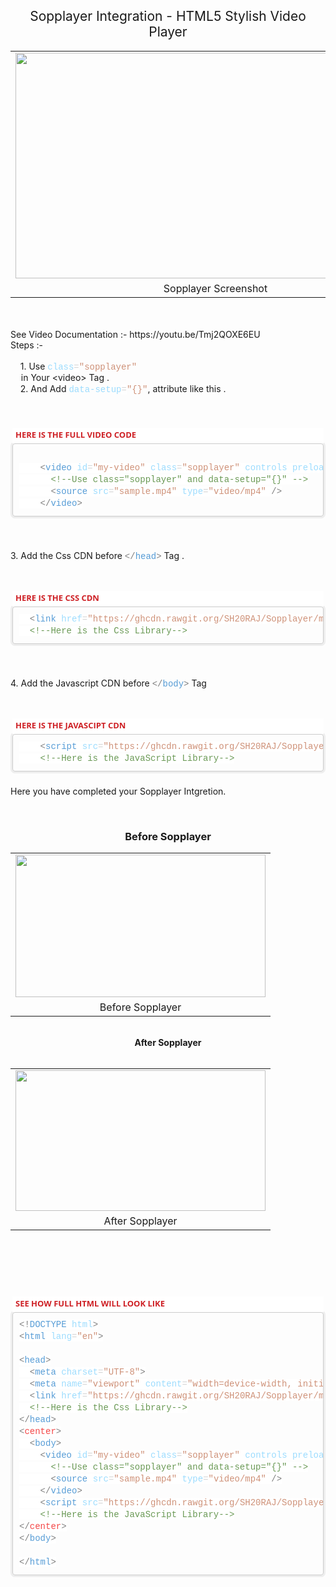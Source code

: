 <h2 style="text-align: center;"><span style="font-weight: normal;">Sopplayer Integration - HTML5 Stylish Video
    Player</span></h2>
<table align="center" cellpadding="0" cellspacing="0" class="tr-caption-container"
  style="margin-left: auto; margin-right: auto;">
  <tbody>
    <tr>
      <td style="text-align: center;"><a
          href="https://1.bp.blogspot.com/-MXdsGGbh59A/X-cM2B2eQ6I/AAAAAAAAAZU/KLEP-6BI85gMXR-7NjBWIdxnCKyIaNzbACLcBGAsYHQ/s845/sopplayer.JPG"
          style="margin-left: auto; margin-right: auto;"><img border="0" data-original-height="477"
            data-original-width="845" height="361"
            src="https://1.bp.blogspot.com/-MXdsGGbh59A/X-cM2B2eQ6I/AAAAAAAAAZU/KLEP-6BI85gMXR-7NjBWIdxnCKyIaNzbACLcBGAsYHQ/w640-h361/sopplayer.JPG"
            width="640" /></a></td>
    </tr>
    <tr>
      <td class="tr-caption" style="text-align: center;">Sopplayer Screenshot</td>
    </tr>
  </tbody>
</table><br />
 <br>See Video Documentation :- https://youtu.be/Tmj2QOXE6EU <br>
<div>Steps :-&nbsp;</div>
<div><br /></div>
<div>&nbsp;<span>&nbsp;&nbsp; </span>1. Use&nbsp;<span
    style="color: #9cdcfe; font-family: Consolas, &quot;Courier New&quot;, monospace; font-size: 14px; white-space: pre;">class</span><span
    style="background-color: white; color: #d4d4d4; font-family: Consolas, &quot;Courier New&quot;, monospace; font-size: 14px; white-space: pre;">=</span><span
    style="color: #ce9178; font-family: Consolas, &quot;Courier New&quot;, monospace; font-size: 14px; white-space: pre;">"sopplayer"
  </span>in Your &lt;video&gt; Tag .</div>
<div><span>&nbsp;&nbsp; &nbsp;</span>2. And Add&nbsp;<span
    style="color: #9cdcfe; font-family: Consolas, &quot;Courier New&quot;, monospace; font-size: 14px; white-space: pre;">data-setup</span><span
    style="background-color: white; color: #d4d4d4; font-family: Consolas, &quot;Courier New&quot;, monospace; font-size: 14px; white-space: pre;">=</span><span
    style="color: #ce9178; font-family: Consolas, &quot;Courier New&quot;, monospace; font-size: 14px; white-space: pre;">"{}"</span>,
  attribute like this .</div>
<div><br /></div>
<div><br /></div>
<div><br /></div>
<div>
  <div class="block section ng-scope" data-pos="1" ng-if="is_sidebar === undefined || is_sidebar == !!section.sidebar"
    ng-repeat="(k, section) in sections"
    style="box-sizing: border-box; color: #474a54; font-family: &quot;Open Sans&quot;, sans-serif; font-size: 14px; margin-bottom: 20px; position: relative;">
    <div ng-switch="section.type" style="box-sizing: border-box;">
      <div class="ng-scope" ng-switch-when="code" style="box-sizing: border-box;">
        <div class="block-code block-show-code ng-isolate-scope ng-valid" ng-model="section.data"
          style="border-radius: 3px; box-sizing: border-box; margin-bottom: 20px; padding: 3px;" type="section.type">
          <div class="code-tabs"
            style="background-color: white; box-sizing: border-box; margin-top: -1px; position: relative; z-index: 10;">
            <div class="ng-scope tab on" ng-class="{tab: true, on:$index==current, off:$index!=current}"
              ng-repeat="tab in data.codes track by $id($index)"
              style="box-sizing: border-box; color: #bbbbbb; display: inline-block; font-size: 13px;"><span
                class="ng-binding ng-scope" ng-if="!tab.status"
                style="box-sizing: border-box; color: #ce2025; display: inline-block; font-weight: 700; padding: 2px 5px 5px;">HERE
                IS THE FULL VIDEO CODE</span></div>
          </div>
          <div class="ng-scope" ng-repeat="tab in data.codes track by $id($index)" ng-show="$index==current"
            style="box-sizing: border-box;">
            <pre class="cm-s-neo" data-mode="html" ng-if="data.codes[$index].code != &quot;&quot;"
              style="border-radius: 4px; border: 1px solid rgb(204, 204, 204); box-shadow: rgb(238, 238, 238) 0px 0px 0px 3px; box-sizing: border-box; color: #4d4d4c; font-family: Monaco, Menlo, Consolas, &quot;courier new&quot;, monospace; font-size: 12px; line-height: 1.42857; margin-bottom: 0px; margin-top: 0px; overflow-wrap: break-word; overflow: auto; padding: 10px; white-space: pre-wrap; word-break: break-all;"><div style="color: #d4d4d4; font-family: Consolas, &quot;Courier New&quot;, monospace; font-size: 14px; line-height: 19px; white-space: pre;"><div style="line-height: 19px;"><div><br /></div><div><span style="background-color: white;">&nbsp;&nbsp;&nbsp;&nbsp;<span style="color: grey;">&lt;</span><span style="color: #569cd6;">video</span>&nbsp;<span style="color: #9cdcfe;">id</span>=<span style="color: #ce9178;">"my-video"</span>&nbsp;<span style="color: #9cdcfe;">class</span>=<span style="color: #ce9178;">"sopplayer"</span>&nbsp;<span style="color: #9cdcfe;">controls</span>&nbsp;<span style="color: #9cdcfe;">preload</span>=<span style="color: #ce9178;">"auto"</span>&nbsp;<span style="color: #9cdcfe;">data-setup</span>=<span style="color: #ce9178;">"{}"</span>&nbsp;<span style="color: #9cdcfe;">width</span>=<span style="color: #ce9178;">"500px"</span><span style="color: grey;">&gt;</span></span></div><div><span style="background-color: white;">&nbsp;&nbsp;&nbsp;&nbsp;&nbsp;&nbsp;<span style="color: #6a9955;">&lt;!--Use&nbsp;class="sopplayer"&nbsp;and&nbsp;data-setup="{}"&nbsp;--&gt;</span></span></div><div><span style="background-color: white;">&nbsp;&nbsp;&nbsp;&nbsp;&nbsp;&nbsp;<span style="color: grey;">&lt;</span><span style="color: #569cd6;">source</span>&nbsp;<span style="color: #9cdcfe;">src</span>=<span style="color: #ce9178;">"sample.mp4"</span>&nbsp;<span style="color: #9cdcfe;">type</span>=<span style="color: #ce9178;">"video/mp4"</span>&nbsp;<span style="color: grey;">/&gt;</span></span></div><div><span style="background-color: white;">&nbsp;&nbsp;&nbsp;&nbsp;<span style="color: grey;">&lt;/</span><span style="color: #569cd6;">video</span><span style="color: grey;">&gt;</span></span></div></div></div></pre>
          </div>
        </div>
      </div>
    </div>
  </div>
  <p><br /></p>
  <p>3. Add the Css CDN before&nbsp;<span
      style="color: grey; font-family: Consolas, &quot;Courier New&quot;, monospace; font-size: 14px; white-space: pre;">&lt;/</span><span
      style="color: #569cd6; font-family: Consolas, &quot;Courier New&quot;, monospace; font-size: 14px; white-space: pre;">head</span><span
      style="color: grey; font-family: Consolas, &quot;Courier New&quot;, monospace; font-size: 14px; white-space: pre;">&gt;</span>&nbsp;Tag
    .</p>
  <p><br /></p>
  <div class="block section ng-scope" data-pos="1" ng-if="is_sidebar === undefined || is_sidebar == !!section.sidebar"
    ng-repeat="(k, section) in sections"
    style="box-sizing: border-box; color: #474a54; font-family: &quot;Open Sans&quot;, sans-serif; font-size: 14px; margin-bottom: 20px; position: relative;">
    <div ng-switch="section.type" style="box-sizing: border-box;">
      <div class="ng-scope" ng-switch-when="code" style="box-sizing: border-box;">
        <div class="block-code block-show-code ng-isolate-scope ng-valid" ng-model="section.data"
          style="border-radius: 3px; box-sizing: border-box; margin-bottom: 20px; padding: 3px;" type="section.type">
          <div class="code-tabs"
            style="background-color: white; box-sizing: border-box; margin-top: -1px; position: relative; z-index: 10;">
            <div class="ng-scope tab on" ng-class="{tab: true, on:$index==current, off:$index!=current}"
              ng-repeat="tab in data.codes track by $id($index)"
              style="box-sizing: border-box; color: #bbbbbb; display: inline-block; font-size: 13px;"><span
                class="ng-binding ng-scope" ng-if="!tab.status"
                style="box-sizing: border-box; color: #ce2025; display: inline-block; font-weight: 700; padding: 2px 5px 5px;">HERE
                IS THE CSS CDN</span></div>
          </div>
          <div class="ng-scope" ng-repeat="tab in data.codes track by $id($index)" ng-show="$index==current"
            style="box-sizing: border-box;">
            <pre class="cm-s-neo" data-mode="html" ng-if="data.codes[$index].code != &quot;&quot;"
              style="border-radius: 4px; border: 1px solid rgb(204, 204, 204); box-shadow: rgb(238, 238, 238) 0px 0px 0px 3px; box-sizing: border-box; color: #4d4d4c; font-family: Monaco, Menlo, Consolas, &quot;courier new&quot;, monospace; font-size: 12px; line-height: 1.42857; margin-bottom: 0px; margin-top: 0px; overflow-wrap: break-word; overflow: auto; padding: 10px; white-space: pre-wrap; word-break: break-all;"><div style="color: #d4d4d4; font-family: Consolas, &quot;Courier New&quot;, monospace; font-size: 14px; line-height: 19px; white-space: pre;"><div style="line-height: 19px;"><div><span style="background-color: white;">&nbsp;&nbsp;<span style="color: grey;">&lt;</span><span style="color: #569cd6;">link</span>&nbsp;<span style="color: #9cdcfe;">href</span>=<span style="color: #ce9178;">"https://ghcdn.rawgit.org/SH20RAJ/Sopplayer/main/sopplayer.css"</span>&nbsp;<span style="color: #9cdcfe;">rel</span>=<span style="color: #ce9178;">"stylesheet"</span>&nbsp;<span style="color: grey;">/&gt;</span></span></div><div><span style="background-color: white;">&nbsp;&nbsp;<span style="color: #6a9955;">&lt;!--Here&nbsp;is&nbsp;the&nbsp;Css&nbsp;Library--&gt;</span></span></div></div></div></pre>
          </div>
        </div>
      </div>
    </div>
  </div>
  <p><br /></p>
</div>
<div>
  <p>4. Add the Javascript CDN before&nbsp;<span
      style="color: grey; font-family: Consolas, &quot;Courier New&quot;, monospace; font-size: 14px; white-space: pre;">&lt;/</span><span
      style="color: #569cd6; font-family: Consolas, &quot;Courier New&quot;, monospace; font-size: 14px; white-space: pre;">body</span><span
      style="color: grey; font-family: Consolas, &quot;Courier New&quot;, monospace; font-size: 14px; white-space: pre;">&gt;</span>&nbsp;Tag
  </p>
  <p><br /></p>
  <div class="block section ng-scope" data-pos="1" ng-if="is_sidebar === undefined || is_sidebar == !!section.sidebar"
    ng-repeat="(k, section) in sections"
    style="box-sizing: border-box; color: #474a54; font-family: &quot;Open Sans&quot;, sans-serif; font-size: 14px; margin-bottom: 20px; position: relative;">
    <div ng-switch="section.type" style="box-sizing: border-box;">
      <div class="ng-scope" ng-switch-when="code" style="box-sizing: border-box;">
        <div class="block-code block-show-code ng-isolate-scope ng-valid" ng-model="section.data"
          style="border-radius: 3px; box-sizing: border-box; margin-bottom: 20px; padding: 3px;" type="section.type">
          <div class="code-tabs"
            style="background-color: white; box-sizing: border-box; margin-top: -1px; position: relative; z-index: 10;">
            <div class="ng-scope tab on" ng-class="{tab: true, on:$index==current, off:$index!=current}"
              ng-repeat="tab in data.codes track by $id($index)"
              style="box-sizing: border-box; color: #bbbbbb; display: inline-block; font-size: 13px;"><span
                class="ng-binding ng-scope" ng-if="!tab.status"
                style="box-sizing: border-box; color: #ce2025; display: inline-block; font-weight: 700; padding: 2px 5px 5px;">HERE
                IS THE JAVASCIPT CDN</span></div>
          </div>
          <div class="ng-scope" ng-repeat="tab in data.codes track by $id($index)" ng-show="$index==current"
            style="box-sizing: border-box;">
            <pre class="cm-s-neo" data-mode="html" ng-if="data.codes[$index].code != &quot;&quot;"
              style="border-radius: 4px; border: 1px solid rgb(204, 204, 204); box-shadow: rgb(238, 238, 238) 0px 0px 0px 3px; box-sizing: border-box; color: #4d4d4c; font-family: Monaco, Menlo, Consolas, &quot;courier new&quot;, monospace; font-size: 12px; line-height: 1.42857; margin-bottom: 0px; margin-top: 0px; overflow-wrap: break-word; overflow: auto; padding: 10px; white-space: pre-wrap; word-break: break-all;"><div style="color: #d4d4d4; font-family: Consolas, &quot;Courier New&quot;, monospace; font-size: 14px; line-height: 19px; white-space: pre;"><div style="line-height: 19px;"><div><span style="background-color: white;">&nbsp;&nbsp;&nbsp;&nbsp;<span style="color: grey;">&lt;</span><span style="color: #569cd6;">script</span>&nbsp;<span style="color: #9cdcfe;">src</span>=<span style="color: #ce9178;">"https://ghcdn.rawgit.org/SH20RAJ/Sopplayer/main/sopplayer.js"</span><span style="color: grey;">&gt;&lt;/</span><span style="color: #569cd6;">script</span><span style="color: grey;">&gt;</span></span></div><div><span style="background-color: white;">&nbsp;&nbsp;&nbsp;&nbsp;<span style="color: #6a9955;">&lt;!--Here&nbsp;is&nbsp;the&nbsp;JavaScript&nbsp;Library--&gt;</span></span></div></div></div></pre>
          </div>
        </div>
      </div>
    </div>
  </div>
  <p>Here you have completed your Sopplayer Intgretion.&nbsp;</p>
  <p><br /></p>
  <h3 style="text-align: center;">Before Sopplayer</h3>
</div>
<table align="center" cellpadding="0" cellspacing="0" class="tr-caption-container"
  style="margin-left: auto; margin-right: auto;">
  <tbody>
    <tr>
      <td style="text-align: center;"><a
          href="https://1.bp.blogspot.com/-pPXCh0HvCP4/X-cPV_H9i5I/AAAAAAAAAZg/dW7vPwvafR44FdtYowtEaT66Vz8ZfaPnACLcBGAsYHQ/s501/before.JPG"
          style="margin-left: auto; margin-right: auto;"><img border="0" data-original-height="285"
            data-original-width="501" height="228"
            src="https://1.bp.blogspot.com/-pPXCh0HvCP4/X-cPV_H9i5I/AAAAAAAAAZg/dW7vPwvafR44FdtYowtEaT66Vz8ZfaPnACLcBGAsYHQ/w400-h228/before.JPG"
            width="400" /></a></td>
    </tr>
    <tr>
      <td class="tr-caption" style="text-align: center;">Before Sopplayer</td>
    </tr>
  </tbody>
</table>
<div class="separator" style="clear: both; text-align: center;"><br /></div>
<div class="separator" style="clear: both; text-align: center;"><b>After Sopplayer</b></div>
<div class="separator" style="clear: both; text-align: center;"><b><br /></b></div>
<div class="separator" style="clear: both; text-align: center;">
  <table align="center" cellpadding="0" cellspacing="0" class="tr-caption-container"
    style="margin-left: auto; margin-right: auto;">
    <tbody>
      <tr>
        <td style="text-align: center;"><a
            href="https://1.bp.blogspot.com/-5VKxy1NHI4s/X-cPXCnksqI/AAAAAAAAAZk/xh-pu7yVskklt1a5FB6yzEPUU_sOXDrfACPcBGAYYCw/s614/after.JPG"
            style="margin-left: auto; margin-right: auto;"><img border="0" data-original-height="345"
              data-original-width="614" height="225"
              src="https://1.bp.blogspot.com/-5VKxy1NHI4s/X-cPXCnksqI/AAAAAAAAAZk/xh-pu7yVskklt1a5FB6yzEPUU_sOXDrfACPcBGAYYCw/w400-h225/after.JPG"
              width="400" /></a></td>
      </tr>
      <tr>
        <td class="tr-caption" style="text-align: center;">After Sopplayer</td>
      </tr>
    </tbody>
  </table><br /><b><br /></b>
</div><br />
<div><br /></div>
<p></p>
<div class="block section ng-scope" data-pos="2" ng-if="is_sidebar === undefined || is_sidebar == !!section.sidebar"
  ng-repeat="(k, section) in sections"
  style="-webkit-text-stroke-width: 0px; background-color: white; box-sizing: border-box; color: #474a54; font-family: &quot;Open Sans&quot;, sans-serif; font-size: 14px; font-style: normal; font-variant-caps: normal; font-variant-ligatures: normal; font-weight: 400; letter-spacing: normal; margin-bottom: 20px; orphans: 2; position: relative; text-align: start; text-decoration-color: initial; text-decoration-style: initial; text-decoration-thickness: initial; text-indent: 0px; text-transform: none; white-space: normal; widows: 2; word-spacing: 0px;">
  <div ng-switch="section.type" style="box-sizing: border-box;">
    <div class="ng-scope" ng-switch-when="textarea" style="box-sizing: border-box;">
      <div class="ng-isolate-scope" marked="section.text" style="box-sizing: border-box;"></div>
    </div>
  </div>
</div>
<p></p>
<div class="block section ng-scope" data-pos="1" ng-if="is_sidebar === undefined || is_sidebar == !!section.sidebar"
  ng-repeat="(k, section) in sections"
  style="-webkit-text-stroke-width: 0px; box-sizing: border-box; color: #474a54; font-family: &quot;Open Sans&quot;, sans-serif; font-size: 14px; font-style: normal; font-variant-caps: normal; font-variant-ligatures: normal; font-weight: 400; letter-spacing: normal; margin-bottom: 20px; orphans: 2; position: relative; text-align: start; text-decoration-color: initial; text-decoration-style: initial; text-decoration-thickness: initial; text-indent: 0px; text-transform: none; white-space: normal; widows: 2; word-spacing: 0px;">
  <div ng-switch="section.type" style="box-sizing: border-box;">
    <div class="ng-scope" ng-switch-when="code" style="box-sizing: border-box;">
      <div class="block-code block-show-code ng-isolate-scope ng-valid" ng-model="section.data"
        style="border-radius: 3px; box-sizing: border-box; margin-bottom: 20px; padding: 3px;" type="section.type">
        <div class="code-tabs"
          style="background-color: white; box-sizing: border-box; margin-top: -1px; position: relative; z-index: 10;">
          <div class="ng-scope tab on" ng-class="{tab: true, on:$index==current, off:$index!=current}"
            ng-repeat="tab in data.codes track by $id($index)"
            style="box-sizing: border-box; color: #bbbbbb; display: inline-block; font-size: 13px;"><span
              class="ng-binding ng-scope" ng-if="!tab.status"
              style="box-sizing: border-box; color: #ce2025; display: inline-block; font-weight: 700; padding: 2px 5px 5px; text-decoration: none;">SEE
              HOW FULL HTML WILL LOOK LIKE</span></div>
        </div>
        <div class="ng-scope" ng-repeat="tab in data.codes track by $id($index)" ng-show="$index==current"
          style="box-sizing: border-box;">
          <pre class="cm-s-neo" data-mode="html" ng-if="data.codes[$index].code != &quot;&quot;"
            style="border-radius: 4px; border: 1px solid rgb(204, 204, 204); box-shadow: rgb(238, 238, 238) 0px 0px 0px 3px; box-sizing: border-box; color: #4d4d4c; display: block; font-family: Monaco, Menlo, Consolas, &quot;courier new&quot;, monospace; font-size: 12px; line-height: 1.42857; margin: 0px; overflow-wrap: break-word; overflow: auto; padding: 10px; white-space: pre-wrap; word-break: break-all;"><div style="color: #d4d4d4; font-family: Consolas, &quot;Courier New&quot;, monospace; font-size: 14px; line-height: 19px; white-space: pre;"><div><div style="line-height: 19px;"><div><span style="background-color: white;"><span style="color: grey;">&lt;!</span><span style="color: #569cd6;">DOCTYPE</span>&nbsp;<span style="color: #9cdcfe;">html</span><span style="color: grey;">&gt;</span></span></div><div><span style="background-color: white;"><span style="color: grey;">&lt;</span><span style="color: #569cd6;">html</span>&nbsp;<span style="color: #9cdcfe;">lang</span>=<span style="color: #ce9178;">"en"</span><span style="color: grey;">&gt;</span></span></div><span style="background-color: white;"><br /></span><div><span style="background-color: white;"><span style="color: grey;">&lt;</span><span style="color: #569cd6;">head</span><span style="color: grey;">&gt;</span></span></div><div><span style="background-color: white;">&nbsp;&nbsp;<span style="color: grey;">&lt;</span><span style="color: #569cd6;">meta</span>&nbsp;<span style="color: #9cdcfe;">charset</span>=<span style="color: #ce9178;">"UTF-8"</span><span style="color: grey;">&gt;</span></span></div><div><span style="background-color: white;">&nbsp;&nbsp;<span style="color: grey;">&lt;</span><span style="color: #569cd6;">meta</span>&nbsp;<span style="color: #9cdcfe;">name</span>=<span style="color: #ce9178;">"viewport"</span>&nbsp;<span style="color: #9cdcfe;">content</span>=<span style="color: #ce9178;">"width=device-width,&nbsp;initial-scale=1.0"</span><span style="color: grey;">&gt;</span></span></div><div><span style="background-color: white;">&nbsp;&nbsp;<span style="color: grey;">&lt;</span><span style="color: #569cd6;">link</span>&nbsp;<span style="color: #9cdcfe;">href</span>=<span style="color: #ce9178;">"https://ghcdn.rawgit.org/SH20RAJ/Sopplayer/main/sopplayer.css"</span>&nbsp;<span style="color: #9cdcfe;">rel</span>=<span style="color: #ce9178;">"stylesheet"</span>&nbsp;<span style="color: grey;">/&gt;</span></span></div><div><span style="background-color: white;">&nbsp;&nbsp;<span style="color: #6a9955;">&lt;!--Here&nbsp;is&nbsp;the&nbsp;Css&nbsp;Library--&gt;</span></span></div><div><span style="background-color: white;"><span style="color: grey;">&lt;/</span><span style="color: #569cd6;">head</span><span style="color: grey;">&gt;</span></span></div><div><span style="background-color: white;"><span style="color: grey;">&lt;</span><span style="color: #f44747;">center</span><span style="color: grey;">&gt;</span></span></div><div><span style="background-color: white;">&nbsp;&nbsp;<span style="color: grey;">&lt;</span><span style="color: #569cd6;">body</span><span style="color: grey;">&gt;</span></span></div><div><span style="background-color: white;">&nbsp;&nbsp;&nbsp;&nbsp;<span style="color: grey;">&lt;</span><span style="color: #569cd6;">video</span>&nbsp;<span style="color: #9cdcfe;">id</span>=<span style="color: #ce9178;">"my-video"</span>&nbsp;<span style="color: #9cdcfe;">class</span>=<span style="color: #ce9178;">"sopplayer"</span>&nbsp;<span style="color: #9cdcfe;">controls</span>&nbsp;<span style="color: #9cdcfe;">preload</span>=<span style="color: #ce9178;">"auto"</span>&nbsp;<span style="color: #9cdcfe;">data-setup</span>=<span style="color: #ce9178;">"{}"</span>&nbsp;<span style="color: #9cdcfe;">width</span>=<span style="color: #ce9178;">"500px"</span><span style="color: grey;">&gt;</span></span></div><div><span style="background-color: white;">&nbsp;&nbsp;&nbsp;&nbsp;&nbsp;&nbsp;<span style="color: #6a9955;">&lt;!--Use&nbsp;class="sopplayer"&nbsp;and&nbsp;data-setup="{}"&nbsp;--&gt;</span></span></div><div><span style="background-color: white;">&nbsp;&nbsp;&nbsp;&nbsp;&nbsp;&nbsp;<span style="color: grey;">&lt;</span><span style="color: #569cd6;">source</span>&nbsp;<span style="color: #9cdcfe;">src</span>=<span style="color: #ce9178;">"sample.mp4"</span>&nbsp;<span style="color: #9cdcfe;">type</span>=<span style="color: #ce9178;">"video/mp4"</span>&nbsp;<span style="color: grey;">/&gt;</span></span></div><div><span style="background-color: white;">&nbsp;&nbsp;&nbsp;&nbsp;<span style="color: grey;">&lt;/</span><span style="color: #569cd6;">video</span><span style="color: grey;">&gt;</span></span></div><div><span style="background-color: white;">&nbsp;&nbsp;&nbsp;&nbsp;<span style="color: grey;">&lt;</span><span style="color: #569cd6;">script</span>&nbsp;<span style="color: #9cdcfe;">src</span>=<span style="color: #ce9178;">"https://ghcdn.rawgit.org/SH20RAJ/Sopplayer/main/sopplayer.js"</span><span style="color: grey;">&gt;&lt;/</span><span style="color: #569cd6;">script</span><span style="color: grey;">&gt;</span></span></div><div><span style="background-color: white;">&nbsp;&nbsp;&nbsp;&nbsp;<span style="color: #6a9955;">&lt;!--Here&nbsp;is&nbsp;the&nbsp;JavaScript&nbsp;Library--&gt;</span></span></div><div><span style="background-color: white;"><span style="color: grey;">&lt;/</span><span style="color: #f44747;">center</span><span style="color: grey;">&gt;</span></span></div><div><span style="background-color: white;"><span style="color: grey;">&lt;/</span><span style="color: #569cd6;">body</span><span style="color: grey;">&gt;</span></span></div><span style="background-color: white;"><br /></span><div><span style="background-color: white;"><span style="color: grey;">&lt;/</span><span style="color: #569cd6;">html</span><span style="color: grey;">&gt;</span></span></div></div></div></div></pre>
        </div>
      </div>
    </div>
  </div>
</div>
<p>&nbsp;</p>
